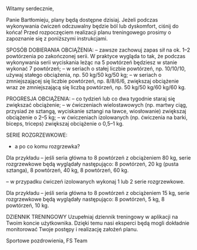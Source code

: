 Witamy serdecznie,

Panie Bartłomieju, plany będą dostępne dzisiaj. Jeżeli podczas wykonywania ćwiczeń odczuwalny będzie ból lub dyskomfort, ciśnij do końca!
Przed rozpoczęciem realizacji planu treningowego prosimy o zapoznanie się z poniższymi instrukcjami.

SPOSÓB DOBIERANIA OBCIĄŻENIA:
– zawsze zachowuj zapas sił na ok. 1–2 powtórzenia po zakończonej serii. W praktyce wygląda to tak, że podczas wykonywania serii wyciskania leżąc na 5 powtórzeń będziesz w stanie wykonać 7 powtórzeń;
– w seriach o stałej liczbie powtórzeń, np. 10/10/10, używaj stałego obciążenia, np. 50 kg/50 kg/50 kg;
– w seriach o zmniejszającej się liczbie powtórzeń, np. 8/8/6/6, zwiększaj obciążenie wraz ze zmniejszającą się liczbą powtórzeń, np. 50 kg/50 kg/60 kg/60 kg.

PROGRESJA OBCIĄŻENIA:
– co tydzień lub co dwa tygodnie staraj się zwiększać obciążenie;
– w ćwiczeniach wielostawowych (np. martwy ciąg, przysiad ze sztangą, wyciskanie sztangi na ławce, wiosłowanie) zwiększaj obciążenie o 2–5 kg;
– w ćwiczeniach izolowanych (np. ćwiczenia na barki, biceps, triceps) zwiększaj obciążenie o 0,5–1 kg.

SERIE ROZGRZEWKOWE:
- a po co komu rozgrzewka?

Dla przykładu – jeśli seria główna to 8 powtórzeń z obciążeniem 80 kg, serie rozgrzewkowe będą wyglądały następująco:
8 powtórzeń, 20 kg (pusta sztanga),
8 powtórzeń, 40 kg,
8 powtórzeń, 60 kg.

– w przypadku ćwiczeń izolowanych wykonaj 1 lub 2 serie rozgrzewkowe.

Dla przykładu – jeśli seria główna to 8 powtórzeń z obciążeniem 15 kg, serie rozgrzewkowe będą wyglądały następująco:
8 powtórzeń, 5 kg,
8 powtórzeń, 10 kg.

DZIENNIK TRENINGOWY
Uzupełniaj dziennik treningowy w aplikacji na Twoim koncie użytkownika. Dzięki temu nasi eksperci będą mogli dokładnie monitorować Twoje postępy i realizację założeń planu.

Sportowe pozdrowienia,
FS Team
